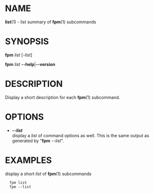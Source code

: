 # NAME

**list**(1) - list summary of **fpm**(1) subcommands

# SYNOPSIS

**fpm** *list* \[-*list*\]

**fpm** *list* **--help**|**--version**

# DESCRIPTION

Display a short description for each **fpm**(1) subcommand.

# OPTIONS

  - **--*list***  
    display a *list* of command options as well. This is the same output
    as generated by "**fpm** --*list*".

# EXAMPLES

display a short *list* of **fpm**(1) subcommands

``` 
  fpm list
  fpm --list
```
